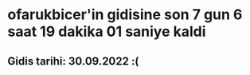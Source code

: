# ofarukbicer'in gidisine son 7 gun 6 saat 19 dakika 01 saniye kaldi

## Gidis tarihi: 30.09.2022 :(
